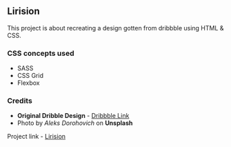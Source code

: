 ## Lirision

This project is about recreating a design gotten from dribbble using HTML & CSS.

### CSS concepts used

- SASS
- CSS Grid
- Flexbox

### Credits

- **Original Dribble Design** - [Dribbble Link](https://dribbble.com/shots/3135121-Invision-theme-redesign-landing-page-mobile-web?utm_source=Clipboard_Shot&utm_campaign=divanraj&utm_content=Invision%20theme%20redesign%20-%20landing%20page%20%26%20mobile%20web&utm_medium=Social_Share)
- Photo by _Aleks Dorohovich_ on **Unsplash**

Project link - [Lirision](https://nursh.github.io/Dribble-Invision-Practise/)

